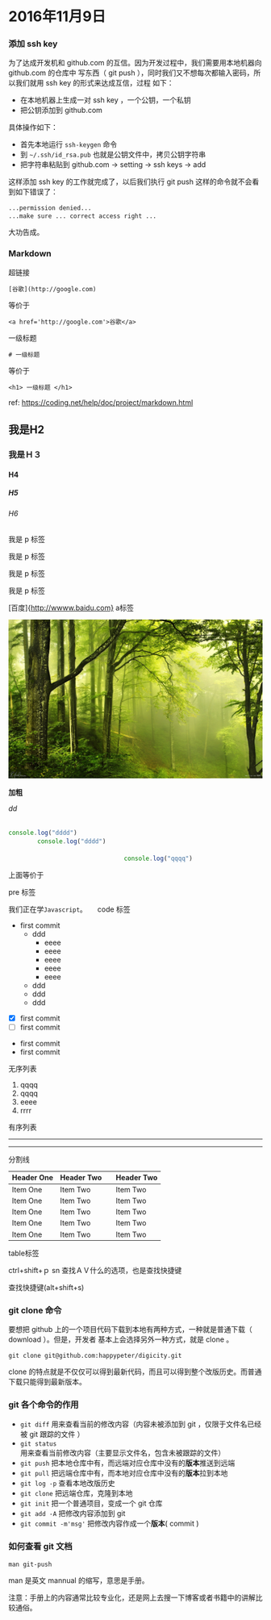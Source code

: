 # 2016年11月9日

### 添加 ssh key

为了达成开发机和 github.com 的互信。因为开发过程中，我们需要用本地机器向 github.com 的仓库中
写东西（ git push ），同时我们又不想每次都输入密码，所以我们就用 ssh key 的形式来达成互信，过程
如下：

- 在本地机器上生成一对 ssh key ，一个公钥，一个私钥
- 把公钥添加到 github.com

具体操作如下：

- 首先本地运行 `ssh-keygen` 命令
- 到 `~/.ssh/id_rsa.pub` 也就是公钥文件中，拷贝公钥字符串
- 把字符串粘贴到 github.com -> setting -> ssh keys -> add

这样添加 ssh key 的工作就完成了，以后我们执行 git push 这样的命令就不会看到如下错误了：

```
...permission denied...
...make sure ... correct access right ...
```

大功告成。


### Markdown

超链接

```
[谷歌](http://google.com)
```

等价于

```
<a href='http://google.com'>谷歌</a>
```

一级标题

```
# 一级标题
```

等价于

```
<h1> 一级标题 </h1>
```



ref: https://coding.net/help/doc/project/markdown.html


## 我是H2

### 我是Ｈ３

#### H4

##### H5

###### H6

我是 p 标签

我是 p 标签

我是 p 标签

我是 p 标签


[百度]{http://wwww.baidu.com} a标签

![图片](./img/123.jpg)

**加粗**

*dd*

```js

console.log("dddd")
        console.log("dddd")

                                console.log("qqqq")
```

上面等价于

pre 标签

我们正在学`Javascript`。　　code 标签


- first commit
  - ddd
    - eeee
    - eeee
    - eeee
    - eeee
    - eeee
  - ddd
  - ddd
  - ddd
- [x] first commit
- [ ] first commit
- first commit
- first commit



无序列表



1. qqqq
2. qqqq
3. eeee
4. rrrr



有序列表

 ---
 ***


分割线

| Header One     | Header Two     |　Header Two     |
| :------------- | :------------- | :---------------|
| Item One       | Item Two       |　Item Two       |
| Item One       | Item Two       |　Item Two       |
| Item One       | Item Two       |　Item Two       |
| Item One       | Item Two       |　Item Two       |
| Item One       | Item Two       |　Item Two       |


table标签

ctrl+shift+ｐ
sn
查找ＡＶ什么的选项，也是查找快捷键


查找快捷键(alt+shift+s)

### git clone 命令


要想把 github 上的一个项目代码下载到本地有两种方式，一种就是普通下载（ download ）。但是，开发者
基本上会选择另外一种方式，就是 clone 。

```
git clone git@github.com:happypeter/digicity.git
```

clone 的特点就是不仅仅可以得到最新代码，而且可以得到整个改版历史。而普通下载只能得到最新版本。


### git 各个命令的作用


- `git diff` 用来查看当前的修改内容（内容未被添加到 git ，仅限于文件名已经被 git 跟踪的文件 ）
- `git status` 用来查看当前修改内容（主要显示文件名，包含未被跟踪的文件）
- `git push` 把本地仓库中有，而远端对应仓库中没有的**版本**推送到远端
- `git pull` 把远端仓库中有，而本地对应仓库中没有的**版本**拉到本地
- `git log -p` 查看本地改版历史
- `git clone` 把远端仓库，克隆到本地
- `git init` 把一个普通项目，变成一个 git 仓库
- `git add -A` 把修改内容添加到 git
- `git commit -m'msg'` 把修改内容作成一个**版本**( commit )



### 如何查看 git 文档

```
man git-push
```

man 是英文 mannual 的缩写，意思是手册。

注意：手册上的内容通常比较专业化，还是网上去搜一下博客或者书籍中的讲解比较通俗。
